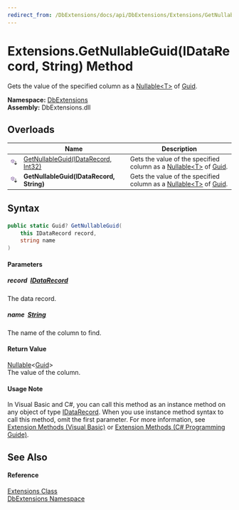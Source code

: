 ```yaml
---
redirect_from: /DbExtensions/docs/api/DbExtensions/Extensions/GetNullableGuid_1.html
---
```


Extensions.GetNullableGuid(IDataRecord, String) Method
======================================================
Gets the value of the specified column as a [Nullable&lt;T>][1] of [Guid][2].
  
**Namespace:** [DbExtensions][3]  
**Assembly:** DbExtensions.dll

Overloads
---------

|                            | Name                                     | Description                                                                   |
| -------------------------- | ---------------------------------------- | ----------------------------------------------------------------------------- |
| ![Public Extension Method] | [GetNullableGuid(IDataRecord, Int32)][4] | Gets the value of the specified column as a [Nullable&lt;T>][1] of [Guid][2]. |
| ![Public Extension Method] | **GetNullableGuid(IDataRecord, String)** | Gets the value of the specified column as a [Nullable&lt;T>][1] of [Guid][2]. |


Syntax
------

```csharp
public static Guid? GetNullableGuid(
	this IDataRecord record,
	string name
)
```

#### Parameters

##### *record*  [IDataRecord][5]
The data record.

##### *name*  [String][6]
The name of the column to find.

#### Return Value
[Nullable][1]&lt;[Guid][2]>  
The value of the column.
#### Usage Note
In Visual Basic and C#, you can call this method as an instance method on any object of type [IDataRecord][5]. When you use instance method syntax to call this method, omit the first parameter. For more information, see [Extension Methods (Visual Basic)][7] or [Extension Methods (C# Programming Guide)][8].

See Also
--------

#### Reference
[Extensions Class][9]  
[DbExtensions Namespace][3]  

[1]: https://learn.microsoft.com/dotnet/api/system.nullable-1
[2]: https://learn.microsoft.com/dotnet/api/system.guid
[3]: ../README.md
[4]: GetNullableGuid.md
[5]: https://learn.microsoft.com/dotnet/api/system.data.idatarecord
[6]: https://learn.microsoft.com/dotnet/api/system.string
[7]: https://docs.microsoft.com/dotnet/visual-basic/programming-guide/language-features/procedures/extension-methods
[8]: https://docs.microsoft.com/dotnet/csharp/programming-guide/classes-and-structs/extension-methods
[9]: README.md
[Public Extension Method]: ../../icons/pubextension.svg "Public Extension Method"